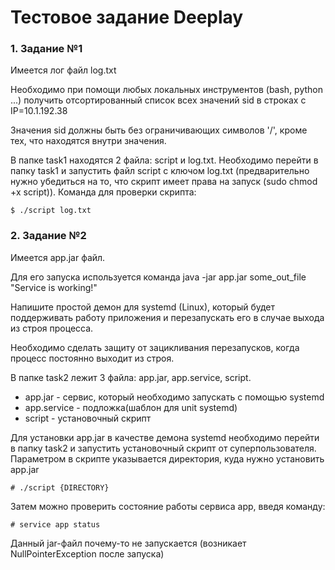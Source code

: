 # Тестовое задание Deeplay

### 1. Задание №1
Имеется лог файл log.txt

Необходимо при помощи любых локальных инструментов (bash, python ...) получить отсортированный список всех значений sid в строках с IP=10.1.192.38

Значения sid должны быть без ограничивающих символов '/', кроме тех, что находятся внутри значения.

В папке task1 находятся 2 файла: script и log.txt. Необходимо перейти в папку task1 и запустить файл script с ключом log.txt (предварительно нужно убедиться на то, что скрипт имеет права на запуск (sudo chmod +x script)). Команда для проверки скрипта:
```
$ ./script log.txt
```


### 2. Задание №2
Имеется app.jar файл.

Для его запуска используется команда java -jar app.jar some_out_file "Service is working!"

Напишите простой демон для systemd (Linux), который будет поддерживать работу приложения и перезапускать его в случае выхода из строя процесса.

Необходимо сделать защиту от зацикливания перезапусков, когда процесс постоянно выходит из строя.

В папке task2 лежит 3 файла: app.jar, app.service, script. 
- app.jar - сервис, который необходимо запускать с помощью systemd
- app.service - подложка(шаблон для unit systemd)
- script - установочный скрипт

Для установки app.jar в качестве демона systemd необходимо перейти в папку task2 и запустить установочный скрипт 
от суперпользователя. Параметром в скрипте указывается директория, куда нужно установить app.jar

```commandline
# ./script {DIRECTORY}
```


Затем можно проверить состояние работы сервиса app, введя команду:
```commandline
# service app status
```

Данный jar-файл почему-то не запускается (возникает NullPointerException после запуска)
